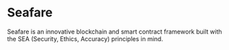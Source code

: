 # Seafare
 Seafare is an innovative blockchain and smart contract framework built with the SEA (Security, Ethics, Accuracy) principles in mind.
